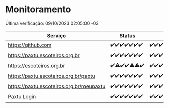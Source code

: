 # Monitoramento

Última verificação: 09/10/2023 02:05:00 -03

|Serviço|Status|Últimas 24h|
|---|---|---|
|https://github.com|<span title="2023-10-02: OK=24">✔️</span><span title="2023-10-03: OK=24">✔️</span><span title="2023-10-04: OK=24">✔️</span><span title="2023-10-05: OK=24">✔️</span><span title="2023-10-06: OK=24">✔️</span><span title="2023-10-07: OK=24">✔️</span><span title="2023-10-08: OK=6">✔️</span>|<span title="08/10/2023 03:07:00 -03 : 200">✔️</span><span title="08/10/2023 04:03:00 -03 : 200">✔️</span><span title="08/10/2023 05:07:00 -03 : 200">✔️</span><span title="08/10/2023 06:03:00 -03 : 200">✔️</span><span title="08/10/2023 07:03:00 -03 : 200">✔️</span><span title="08/10/2023 08:02:00 -03 : 200">✔️</span><span title="08/10/2023 09:09:00 -03 : 200">✔️</span><span title="08/10/2023 10:04:00 -03 : 200">✔️</span><span title="08/10/2023 11:02:00 -03 : 200">✔️</span><span title="08/10/2023 12:04:00 -03 : 200">✔️</span><span title="08/10/2023 13:06:00 -03 : 200">✔️</span><span title="08/10/2023 14:03:00 -03 : 200">✔️</span><span title="08/10/2023 15:07:00 -03 : 200">✔️</span><span title="08/10/2023 16:02:00 -03 : 200">✔️</span><span title="08/10/2023 17:04:00 -03 : 200">✔️</span><span title="08/10/2023 18:03:00 -03 : 200">✔️</span><span title="08/10/2023 19:03:00 -03 : 200">✔️</span><span title="08/10/2023 20:03:00 -03 : 200">✔️</span><span title="08/10/2023 21:29:00 -03 : 200">✔️</span><span title="08/10/2023 22:41:00 -03 : 200">✔️</span><span title="08/10/2023 23:14:00 -03 : 200">✔️</span><span title="09/10/2023 00:06:00 -03 : 200">✔️</span><span title="09/10/2023 01:07:00 -03 : 200">✔️</span><span title="09/10/2023 02:05:00 -03 : 200">✔️</span>|
|https://paxtu.escoteiros.org.br|<span title="2023-10-02: OK=24">✔️</span><span title="2023-10-03: OK=24">✔️</span><span title="2023-10-04: OK=24">✔️</span><span title="2023-10-05: OK=24">✔️</span><span title="2023-10-06: OK=24">✔️</span><span title="2023-10-07: OK=24">✔️</span><span title="2023-10-08: OK=6">✔️</span>|<span title="08/10/2023 03:07:00 -03 : 200">✔️</span><span title="08/10/2023 04:03:00 -03 : 200">✔️</span><span title="08/10/2023 05:07:00 -03 : 200">✔️</span><span title="08/10/2023 06:03:00 -03 : 200">✔️</span><span title="08/10/2023 07:03:00 -03 : 200">✔️</span><span title="08/10/2023 08:02:00 -03 : 200">✔️</span><span title="08/10/2023 09:09:00 -03 : 200">✔️</span><span title="08/10/2023 10:04:00 -03 : 200">✔️</span><span title="08/10/2023 11:02:00 -03 : 200">✔️</span><span title="08/10/2023 12:04:00 -03 : 200">✔️</span><span title="08/10/2023 13:06:00 -03 : 200">✔️</span><span title="08/10/2023 14:03:00 -03 : 200">✔️</span><span title="08/10/2023 15:07:00 -03 : 200">✔️</span><span title="08/10/2023 16:02:00 -03 : 200">✔️</span><span title="08/10/2023 17:04:00 -03 : 200">✔️</span><span title="08/10/2023 18:03:00 -03 : 200">✔️</span><span title="08/10/2023 19:03:00 -03 : 200">✔️</span><span title="08/10/2023 20:03:00 -03 : 200">✔️</span><span title="08/10/2023 21:29:00 -03 : 200">✔️</span><span title="08/10/2023 22:41:00 -03 : 200">✔️</span><span title="08/10/2023 23:14:00 -03 : 200">✔️</span><span title="09/10/2023 00:06:00 -03 : 200">✔️</span><span title="09/10/2023 01:07:00 -03 : 200">✔️</span><span title="09/10/2023 02:05:00 -03 : 200">✔️</span>|
|https://escoteiros.org.br|<span title="2023-10-02: OK=24">✔️</span><span title="2023-10-03: OK=23, Falhas=1">⚠️</span><span title="2023-10-04: OK=24">✔️</span><span title="2023-10-05: OK=24">✔️</span><span title="2023-10-06: OK=23, Falhas=1">⚠️</span><span title="2023-10-07: OK=23, Falhas=1">⚠️</span><span title="2023-10-08: OK=6">✔️</span>|<span title="08/10/2023 03:07:00 -03 : 200">✔️</span><span title="08/10/2023 04:03:00 -03 : 200">✔️</span><span title="08/10/2023 05:07:00 -03 : 200">✔️</span><span title="08/10/2023 06:03:00 -03 : 200">✔️</span><span title="08/10/2023 07:03:00 -03 : 200">✔️</span><span title="08/10/2023 08:02:00 -03 : 200">✔️</span><span title="08/10/2023 09:09:00 -03 : 200">✔️</span><span title="08/10/2023 10:04:00 -03 : 200">✔️</span><span title="08/10/2023 11:03:00 -03 : 200">✔️</span><span title="08/10/2023 12:04:00 -03 : 200">✔️</span><span title="08/10/2023 13:06:00 -03 : 200">✔️</span><span title="08/10/2023 14:03:00 -03 : 200">✔️</span><span title="08/10/2023 15:07:00 -03 : 200">✔️</span><span title="08/10/2023 16:02:00 -03 : 200">✔️</span><span title="08/10/2023 17:04:00 -03 : 200">✔️</span><span title="08/10/2023 18:03:00 -03 : 200">✔️</span><span title="08/10/2023 19:03:00 -03 : 200">✔️</span><span title="08/10/2023 20:03:00 -03 : 200">✔️</span><span title="08/10/2023 21:29:00 -03 : 200">✔️</span><span title="08/10/2023 22:41:00 -03 : 200">✔️</span><span title="08/10/2023 23:14:00 -03 : 200">✔️</span><span title="09/10/2023 00:06:00 -03 : 200">✔️</span><span title="09/10/2023 01:07:00 -03 : 200">✔️</span><span title="09/10/2023 02:05:00 -03 : 200">✔️</span>|
|https://paxtu.escoteiros.org.br/paxtu|<span title="2023-10-02: OK=24">✔️</span><span title="2023-10-03: OK=24">✔️</span><span title="2023-10-04: OK=24">✔️</span><span title="2023-10-05: OK=24">✔️</span><span title="2023-10-06: OK=24">✔️</span><span title="2023-10-07: OK=24">✔️</span><span title="2023-10-08: OK=6">✔️</span>|<span title="08/10/2023 03:07:00 -03 : 200">✔️</span><span title="08/10/2023 04:03:00 -03 : 200">✔️</span><span title="08/10/2023 05:07:00 -03 : 200">✔️</span><span title="08/10/2023 06:03:00 -03 : 200">✔️</span><span title="08/10/2023 07:03:00 -03 : 200">✔️</span><span title="08/10/2023 08:02:00 -03 : 200">✔️</span><span title="08/10/2023 09:10:00 -03 : 200">✔️</span><span title="08/10/2023 10:04:00 -03 : 200">✔️</span><span title="08/10/2023 11:03:00 -03 : 200">✔️</span><span title="08/10/2023 12:04:00 -03 : 200">✔️</span><span title="08/10/2023 13:06:00 -03 : 200">✔️</span><span title="08/10/2023 14:03:00 -03 : 200">✔️</span><span title="08/10/2023 15:07:00 -03 : 200">✔️</span><span title="08/10/2023 16:02:00 -03 : 200">✔️</span><span title="08/10/2023 17:04:00 -03 : 200">✔️</span><span title="08/10/2023 18:03:00 -03 : 200">✔️</span><span title="08/10/2023 19:03:00 -03 : 200">✔️</span><span title="08/10/2023 20:03:00 -03 : 200">✔️</span><span title="08/10/2023 21:29:00 -03 : 200">✔️</span><span title="08/10/2023 22:41:00 -03 : 200">✔️</span><span title="08/10/2023 23:14:00 -03 : 200">✔️</span><span title="09/10/2023 00:06:00 -03 : 200">✔️</span><span title="09/10/2023 01:07:00 -03 : 200">✔️</span><span title="09/10/2023 02:05:00 -03 : 200">✔️</span>|
|https://paxtu.escoteiros.org.br/meupaxtu|<span title="2023-10-02: OK=24">✔️</span><span title="2023-10-03: OK=24">✔️</span><span title="2023-10-04: OK=24">✔️</span><span title="2023-10-05: OK=24">✔️</span><span title="2023-10-06: OK=24">✔️</span><span title="2023-10-07: OK=24">✔️</span><span title="2023-10-08: OK=6">✔️</span>|<span title="08/10/2023 03:07:00 -03 : 200">✔️</span><span title="08/10/2023 04:03:00 -03 : 200">✔️</span><span title="08/10/2023 05:07:00 -03 : 200">✔️</span><span title="08/10/2023 06:03:00 -03 : 200">✔️</span><span title="08/10/2023 07:03:00 -03 : 200">✔️</span><span title="08/10/2023 08:02:00 -03 : 200">✔️</span><span title="08/10/2023 09:10:00 -03 : 200">✔️</span><span title="08/10/2023 10:05:00 -03 : 200">✔️</span><span title="08/10/2023 11:03:00 -03 : 200">✔️</span><span title="08/10/2023 12:04:00 -03 : 200">✔️</span><span title="08/10/2023 13:06:00 -03 : 200">✔️</span><span title="08/10/2023 14:03:00 -03 : 200">✔️</span><span title="08/10/2023 15:07:00 -03 : 200">✔️</span><span title="08/10/2023 16:02:00 -03 : 200">✔️</span><span title="08/10/2023 17:04:00 -03 : 200">✔️</span><span title="08/10/2023 18:03:00 -03 : 200">✔️</span><span title="08/10/2023 19:03:00 -03 : 200">✔️</span><span title="08/10/2023 20:03:00 -03 : 200">✔️</span><span title="08/10/2023 21:29:00 -03 : 200">✔️</span><span title="08/10/2023 22:41:00 -03 : 200">✔️</span><span title="08/10/2023 23:14:00 -03 : 200">✔️</span><span title="09/10/2023 00:06:00 -03 : 200">✔️</span><span title="09/10/2023 01:07:00 -03 : 200">✔️</span><span title="09/10/2023 02:05:00 -03 : 200">✔️</span>|
|Paxtu Login|<span title="2023-10-02: OK=24">✔️</span><span title="2023-10-03: OK=24">✔️</span><span title="2023-10-04: OK=24">✔️</span><span title="2023-10-05: OK=24">✔️</span><span title="2023-10-06: OK=24">✔️</span><span title="2023-10-07: OK=24">✔️</span><span title="2023-10-08: OK=6">✔️</span>|<span title="08/10/2023 03:07:00 -03 : 200">✔️</span><span title="08/10/2023 04:03:00 -03 : 200">✔️</span><span title="08/10/2023 05:07:00 -03 : 200">✔️</span><span title="08/10/2023 06:03:00 -03 : 200">✔️</span><span title="08/10/2023 07:03:00 -03 : 200">✔️</span><span title="08/10/2023 08:02:00 -03 : 200">✔️</span><span title="08/10/2023 09:10:00 -03 : 200">✔️</span><span title="08/10/2023 10:05:00 -03 : 200">✔️</span><span title="08/10/2023 11:03:00 -03 : 200">✔️</span><span title="08/10/2023 12:04:00 -03 : 200">✔️</span><span title="08/10/2023 13:06:00 -03 : 200">✔️</span><span title="08/10/2023 14:03:00 -03 : 200">✔️</span><span title="08/10/2023 15:07:00 -03 : 200">✔️</span><span title="08/10/2023 16:02:00 -03 : 200">✔️</span><span title="08/10/2023 17:04:00 -03 : 200">✔️</span><span title="08/10/2023 18:03:00 -03 : 200">✔️</span><span title="08/10/2023 19:03:00 -03 : 200">✔️</span><span title="08/10/2023 20:03:00 -03 : 200">✔️</span><span title="08/10/2023 21:29:00 -03 : 200">✔️</span><span title="08/10/2023 22:41:00 -03 : 200">✔️</span><span title="08/10/2023 23:14:00 -03 : 200">✔️</span><span title="09/10/2023 00:06:00 -03 : 200">✔️</span><span title="09/10/2023 01:07:00 -03 : 200">✔️</span><span title="09/10/2023 02:05:00 -03 : 200">✔️</span>|
